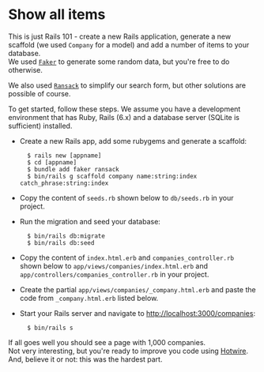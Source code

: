 # Show all items

This is just Rails 101 - create a new Rails application, generate a new scaffold (we used `Company` for a model) and add a number of items to your database.  
We used [`Faker`](https://github.com/faker-ruby/faker) to generate some random data, but you're free to do otherwise.

We also used [`Ransack`](https://github.com/activerecord-hackery/ransack) to simplify our search form, but other solutions are possible of course.

To get started, follow these steps. We assume you have a development environment that has Ruby, Rails (6.x) and a database server (SQLite is sufficient) installed.

* Create a new Rails app, add some rubygems and generate a scaffold:

        $ rails new [appname]
        $ cd [appname]
        $ bundle add faker ransack
        $ bin/rails g scaffold company name:string:index catch_phrase:string:index
    
* Copy the content of `seeds.rb` shown below to `db/seeds.rb` in your project.
* Run the migration and seed your database:

        $ bin/rails db:migrate
        $ bin/rails db:seed

* Copy the content of `index.html.erb` and `companies_controller.rb` shown below to `app/views/companies/index.html.erb` and `app/controllers/companies_controller.rb` in your project.
* Create the partial `app/views/companies/_company.html.erb` and paste the code from `_company.html.erb` listed below.
    
* Start your Rails server and navigate to [http://localhost:3000/companies](https://hotwire.dev/):
        
        $ bin/rails s
        
If all goes well you should see a page with 1,000 companies.  
Not very interesting, but you're ready to improve you code using [Hotwire](https://hotwire.dev/). And, believe it or not: this was the hardest part.